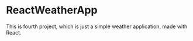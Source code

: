 # ReactWeatherApp
This is fourth project, which is just a simple weather application, made with React. 
